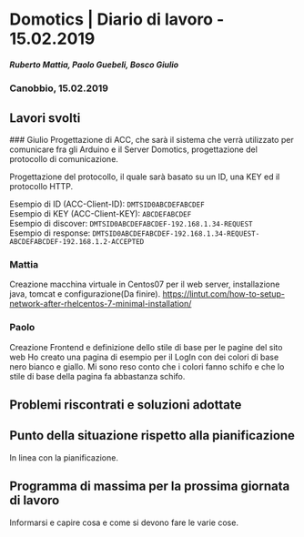 ﻿# Domotics | Diario di lavoro - 15.02.2019

##### Ruberto Mattia, Paolo Guebeli, Bosco Giulio

### Canobbio, 15.02.2019

## Lavori svolti

### Giulio
Progettazione di ACC, che sar&agrave; il sistema che verr&agrave; utilizzato per comunicare fra gli
Arduino e il Server Domotics, progettazione del protocollo di comunicazione.

Progettazione del protocollo, il quale sar&agrave; basato su un ID, una KEY ed il protocollo HTTP.

Esempio di ID (ACC-Client-ID): `DMTSID0ABCDEFABCDEF`  
Esempio di KEY (ACC-Client-KEY): `ABCDEFABCDEF`  
Esempio di discover: `DMTSID0ABCDEFABCDEF-192.168.1.34-REQUEST`  
Esempio di response: `DMTSID0ABCDEFABCDEF-192.168.1.34-REQUEST-ABCDEFABCDEF-192.168.1.2-ACCEPTED`

### Mattia

Creazione macchina virtuale in Centos07 per il web server, installazione java, tomcat e configurazione(Da finire).
https://lintut.com/how-to-setup-network-after-rhelcentos-7-minimal-installation/

### Paolo

Creazione Frontend e definizione dello stile di base per le pagine del sito web
Ho creato una pagina di esempio per il LogIn con dei colori di base nero bianco e giallo.
Mi sono reso conto che i colori fanno schifo e che lo stile di base della pagina fa abbastanza schifo.

##  Problemi riscontrati e soluzioni adottate


##  Punto della situazione rispetto alla pianificazione
In linea con la pianificazione.


## Programma di massima per la prossima giornata di lavoro
Informarsi e capire cosa e come si devono fare le varie cose.
